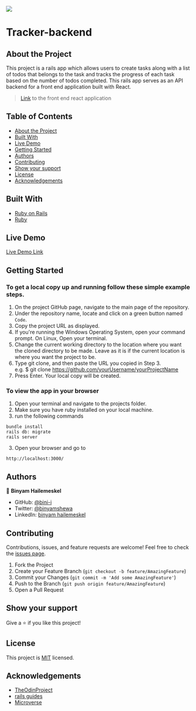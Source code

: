 ![](https://img.shields.io/badge/Microverse-blueviolet)

# Tracker-backend

## About the Project

This project is a rails app which allows users to create tasks along with a list of todos that belongs to the task and tracks the progress of each task based on the number of todos completed. This rails app serves as an API backend for a front end application built with React.

> [Link](https://github.com/bini-i/Tracker-frontend) to the front end react application

## Table of Contents

- [About the Project](#about-the-project)
- [Built With](#built-with)
- [Live Demo](#live-demo)
- [Getting Started](#getting-started)
- [Authors](#authors)
- [Contributing](#contributing)
- [Show your support](#show-your-support)
- [License](#license)
- [Acknowledgements](#acknowledgements)

## Built With

- [Ruby on Rails](https://rubyonrails.org/)
- [Ruby](https://www.ruby-lang.org/en/)

## Live Demo

[Live Demo Link](https://tasks-trackers.herokuapp.com/)

## Getting Started

### To get a local copy up and running follow these simple example steps.

1. On the project GitHub page, navigate to the main page of the repository.
2. Under the repository name, locate and click on a green button named `Code`.
3. Copy the project URL as displayed.
4. If you're running the Windows Operating System, open your command prompt. On Linux, Open your terminal.
5. Change the current working directory to the location where you want the cloned directory to be made. Leave as it is if the current location is where you want the project to be.
6. Type git clone, and then paste the URL you copied in Step 3. <br>
   e.g. $ git clone https://github.com/yourUsername/yourProjectName
7. Press Enter. Your local copy will be created.

### To view the app in your browser

1. Open your terminal and navigate to the projects folder.
2. Make sure you have ruby installed on your local machine.
3. run the following commands

```
bundle install
rails db: migrate
rails server
```

3. Open your browser and go to

```
http://localhost:3000/
```

## Authors

👤 **Binyam Hailemeskel**

- GitHub: [@bini-i](https://github.com/bini-i)
- Twitter: [@binyamshewa](https://twitter.com/binyamshewa)
- LinkedIn: [binyam hailemeskel](https://www.linkedin.com/in/bini-i/)

## Contributing

Contributions, issues, and feature requests are welcome!
Feel free to check the [issues page](../../issues).

1. Fork the Project
2. Create your Feature Branch (`git checkout -b feature/AmazingFeature`)
3. Commit your Changes (`git commit -m 'Add some AmazingFeature'`)
4. Push to the Branch (`git push origin feature/AmazingFeature`)
5. Open a Pull Request

## Show your support

Give a ⭐️ if you like this project!

## License

This project is [MIT](./LICENSE) licensed.

## Acknowledgements

- [TheOdinProject](https://www.theodinproject.com/)
- [rails guides](https://guides.rubyonrails.org/)
- [Microverse](https://www.microverse.org/)
